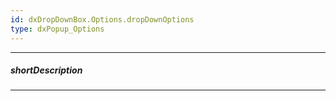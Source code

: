 ```yaml
---
id: dxDropDownBox.Options.dropDownOptions
type: dxPopup_Options
---
```

---
##### shortDescription
<!-- %shortDescription% -->

---
<!-- %fullDescription% -->

<!-- import * from 'api-reference\10 UI Components\dxDropDownEditor\1 Configuration\dropDownOptions.md' -->